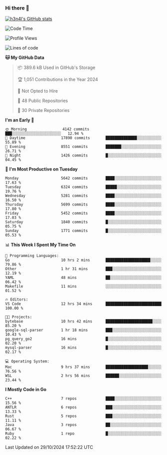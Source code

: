 ### Hi there 👋

[![h3n4l's GitHub stats](https://github-readme-stats.vercel.app/api?username=h3n4l&count_private=true&show_icons=true&theme=radical)](https://github.com/h3n4l/github-readme-stats)

<!--START_SECTION:waka-->
![Code Time](http://img.shields.io/badge/Code%20Time-1%2C993%20hrs%201%20min-blue)

![Profile Views](http://img.shields.io/badge/Profile%20Views-0-blue)

![Lines of code](https://img.shields.io/badge/From%20Hello%20World%20I%27ve%20Written-12.4%20million%20lines%20of%20code-blue)

**🐱 My GitHub Data** 

> 📦 389.6 kB Used in GitHub's Storage 
 > 
> 🏆 1,051 Contributions in the Year 2024
 > 
> 🚫 Not Opted to Hire
 > 
> 📜 48 Public Repositories 
 > 
> 🔑 30 Private Repositories 
 > 
**I'm an Early 🐤** 

```text
🌞 Morning                4142 commits        ███░░░░░░░░░░░░░░░░░░░░░░   12.94 % 
🌆 Daytime                17890 commits       ██████████████░░░░░░░░░░░   55.89 % 
🌃 Evening                8551 commits        ███████░░░░░░░░░░░░░░░░░░   26.71 % 
🌙 Night                  1426 commits        █░░░░░░░░░░░░░░░░░░░░░░░░   04.45 % 
```
📅 **I'm Most Productive on Tuesday** 

```text
Monday                   5642 commits        ████░░░░░░░░░░░░░░░░░░░░░   17.63 % 
Tuesday                  6324 commits        █████░░░░░░░░░░░░░░░░░░░░   19.76 % 
Wednesday                5281 commits        ████░░░░░░░░░░░░░░░░░░░░░   16.50 % 
Thursday                 5699 commits        ████░░░░░░░░░░░░░░░░░░░░░   17.80 % 
Friday                   5452 commits        ████░░░░░░░░░░░░░░░░░░░░░   17.03 % 
Saturday                 1840 commits        █░░░░░░░░░░░░░░░░░░░░░░░░   05.75 % 
Sunday                   1771 commits        █░░░░░░░░░░░░░░░░░░░░░░░░   05.53 % 
```


📊 **This Week I Spent My Time On** 

```text
💬 Programming Languages: 
Go                       10 hrs 2 mins       ████████████████████░░░░░   79.86 % 
Other                    1 hr 31 mins        ███░░░░░░░░░░░░░░░░░░░░░░   12.19 % 
YAML                     48 mins             ██░░░░░░░░░░░░░░░░░░░░░░░   06.42 % 
Makefile                 11 mins             ░░░░░░░░░░░░░░░░░░░░░░░░░   01.52 % 

🔥 Editors: 
VS Code                  12 hrs 34 mins      █████████████████████████   100.00 % 

🐱‍💻 Projects: 
bytebase                 10 hrs 42 mins      █████████████████████░░░░   85.20 % 
google-sql-parser        1 hr 18 mins        ███░░░░░░░░░░░░░░░░░░░░░░   10.43 % 
pg_query_go2             16 mins             █░░░░░░░░░░░░░░░░░░░░░░░░   02.20 % 
mysql-parser             16 mins             █░░░░░░░░░░░░░░░░░░░░░░░░   02.17 % 

💻 Operating System: 
Mac                      9 hrs 37 mins       ███████████████████░░░░░░   76.56 % 
WSL                      2 hrs 56 mins       ██████░░░░░░░░░░░░░░░░░░░   23.44 % 
```

**I Mostly Code in Go** 

```text
C++                      7 repos             ████░░░░░░░░░░░░░░░░░░░░░   15.56 % 
ANTLR                    6 repos             ███░░░░░░░░░░░░░░░░░░░░░░   13.33 % 
Rust                     5 repos             ███░░░░░░░░░░░░░░░░░░░░░░   11.11 % 
Java                     3 repos             ██░░░░░░░░░░░░░░░░░░░░░░░   06.67 % 
Ruby                     1 repo              █░░░░░░░░░░░░░░░░░░░░░░░░   02.22 % 
```




 Last Updated on 29/10/2024 17:52:22 UTC
<!--END_SECTION:waka-->

